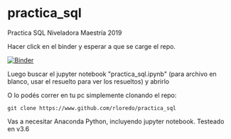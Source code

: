# practica_sql
Practica SQL Niveladora Maestría 2019

Hacer click en el binder y esperar a que se carge el repo. 

[![Binder](https://mybinder.org/badge_logo.svg)](https://mybinder.org/v2/gh/rloredo/practica_sql/master)

Luego buscar el jupyter notebook "practica_sql.ipynb" (para archivo en blanco, usar el resuelto para ver los resueltos) y abrirlo

O lo podés correr en tu pc simplemente clonando el repo:

`git clone https://www.github.com/rloredo/practica_sql`

Vas a necesitar Anaconda Python, incluyendo jupyter notebook. Testeado en v3.6

